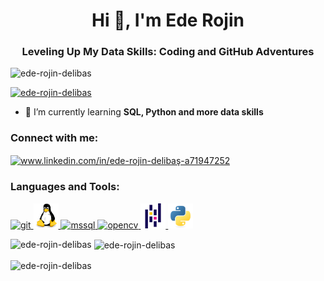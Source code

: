 <h1 align="center">Hi 👋, I'm Ede Rojin</h1>
<h3 align="center">Leveling Up My Data Skills: Coding and GitHub Adventures</h3>

<p align="left"> <img src="https://komarev.com/ghpvc/?username=ede-rojin-delibas&label=Profile%20views&color=0e75b6&style=flat" alt="ede-rojin-delibas" /> </p>

<p align="left"> <a href="https://github.com/ryo-ma/github-profile-trophy"><img src="https://github-profile-trophy.vercel.app/?username=ede-rojin-delibas" alt="ede-rojin-delibas" /></a> </p>

- 🌱 I’m currently learning **SQL, Python and more data skills**

<h3 align="left">Connect with me:</h3>
<p align="left">
<a href="https://linkedin.com/in/www.linkedin.com/in/ede-rojin-delibaş-a71947252" target="blank"><img align="center" src="https://raw.githubusercontent.com/rahuldkjain/github-profile-readme-generator/master/src/images/icons/Social/linked-in-alt.svg" alt="www.linkedin.com/in/ede-rojin-delibaş-a71947252" height="30" width="40" /></a>
</p>

<h3 align="left">Languages and Tools:</h3>
<p align="left"> <a href="https://git-scm.com/" target="_blank" rel="noreferrer"> <img src="https://www.vectorlogo.zone/logos/git-scm/git-scm-icon.svg" alt="git" width="40" height="40"/> </a> <a href="https://www.linux.org/" target="_blank" rel="noreferrer"> <img src="https://raw.githubusercontent.com/devicons/devicon/master/icons/linux/linux-original.svg" alt="linux" width="40" height="40"/> </a> <a href="https://www.microsoft.com/en-us/sql-server" target="_blank" rel="noreferrer"> <img src="https://www.svgrepo.com/show/303229/microsoft-sql-server-logo.svg" alt="mssql" width="40" height="40"/> </a> <a href="https://opencv.org/" target="_blank" rel="noreferrer"> <img src="https://www.vectorlogo.zone/logos/opencv/opencv-icon.svg" alt="opencv" width="40" height="40"/> </a> <a href="https://pandas.pydata.org/" target="_blank" rel="noreferrer"> <img src="https://raw.githubusercontent.com/devicons/devicon/2ae2a900d2f041da66e950e4d48052658d850630/icons/pandas/pandas-original.svg" alt="pandas" width="40" height="40"/> </a> <a href="https://www.python.org" target="_blank" rel="noreferrer"> <img src="https://raw.githubusercontent.com/devicons/devicon/master/icons/python/python-original.svg" alt="python" width="40" height="40"/> </a> </p>

<p><img align="left" src="https://github-readme-stats.vercel.app/api/top-langs?username=ede-rojin-delibas&show_icons=true&locale=en&layout=compact" alt="ede-rojin-delibas" /></p>

<p>&nbsp;<img align="center" src="https://github-readme-stats.vercel.app/api?username=ede-rojin-delibas&show_icons=true&locale=en" alt="ede-rojin-delibas" /></p>

<p><img align="center" src="https://github-readme-streak-stats.herokuapp.com/?user=ede-rojin-delibas&" alt="ede-rojin-delibas" /></p>
